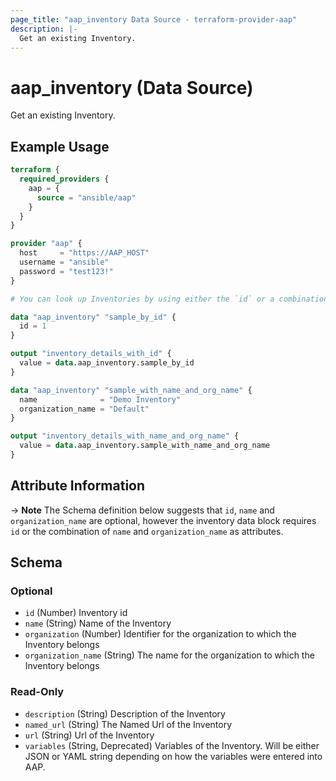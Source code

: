 ```yaml
---
page_title: "aap_inventory Data Source - terraform-provider-aap"
description: |-
  Get an existing Inventory.
---
```


# aap_inventory (Data Source)

Get an existing Inventory.


## Example Usage

```terraform
terraform {
  required_providers {
    aap = {
      source = "ansible/aap"
    }
  }
}

provider "aap" {
  host     = "https://AAP_HOST"
  username = "ansible"
  password = "test123!"
}

# You can look up Inventories by using either the `id` or a combination of `name` and `organization_name`.

data "aap_inventory" "sample_by_id" {
  id = 1
}

output "inventory_details_with_id" {
  value = data.aap_inventory.sample_by_id
}

data "aap_inventory" "sample_with_name_and_org_name" {
  name              = "Demo Inventory"
  organization_name = "Default"
}

output "inventory_details_with_name_and_org_name" {
  value = data.aap_inventory.sample_with_name_and_org_name
}
```


## Attribute Information

-> **Note** The Schema definition below suggests that `id`, `name` and `organization_name` are optional, however the inventory data block requires `id` or the combination of `name` and `organization_name` as attributes.

<!-- schema generated by tfplugindocs -->
## Schema

### Optional

- `id` (Number) Inventory id
- `name` (String) Name of the Inventory
- `organization` (Number) Identifier for the organization to which the Inventory belongs
- `organization_name` (String) The name for the organization to which the Inventory belongs

### Read-Only

- `description` (String) Description of the Inventory
- `named_url` (String) The Named Url of the Inventory
- `url` (String) Url of the Inventory
- `variables` (String, Deprecated) Variables of the Inventory. Will be either JSON or YAML string depending on how the variables were entered into AAP.
